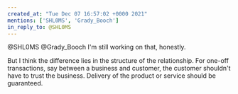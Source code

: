 ```yaml
---
created_at: "Tue Dec 07 16:57:02 +0000 2021"
mentions: ['SHL0MS', 'Grady_Booch']
in_reply_to: @SHL0MS
---
```


@SHL0MS @Grady_Booch I'm still working on that, honestly.

But I think the difference lies in the structure of the relationship. For one-off transactions, say between a business and customer, the customer shouldn't have to trust the business. Delivery of the product or service should be guaranteed.